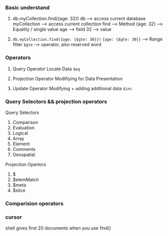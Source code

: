 ### Basic understand

1. db.myCollection.find({age: 32})
db --> access current database
myCollection --> access current collection
find --> Method
{age: 32} --> Equality / single value
age --> field
32 --> value

2. `db.myCollection.find({age: {$gte: 30}})`
`{age: {$gte: 30}}` --> Range filter
`$gte` --> operator, also reserved word



### Operators

1. Query Operator
Locate Data
`$eq`

2. Projection Operator
Modifiying for Data Presentation

3. Update Operator
Modifying + adding additional data
`$inc`



### Query Selectors && projection operators
 
Query Selectors
1. Comparison
2. Evaluation 
3. Logical
4. Array 
5. Element 
6. Comments 
7. Geospatial

Projection Opertors
1. $
2. $elemMatch
3. $meta
4. $slice



### Comparision operators



### cursor
shell gives first 20 documents when you use find()

